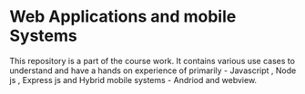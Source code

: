 # Web Applications and mobile Systems
This repository is a part of the course work. It contains various use cases to understand and have a hands on experience of primarily - Javascript , Node js , Express js and Hybrid mobile systems - Andriod and webview.
